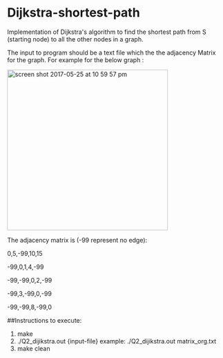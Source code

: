 # Dijkstra-shortest-path
Implementation of Dijkstra's algorithm to find the shortest path from S (starting node) to all the other nodes in a graph. 

The input to program should be a text file which the the adjacency Matrix for the graph.
For example for the below graph : 

<img width="372" alt="screen shot 2017-05-25 at 10 59 57 pm" src="https://cloud.githubusercontent.com/assets/23372809/26478960/f9ebd3ce-419d-11e7-9678-58e05c9d40d6.png">

The adjacency matrix is (-99 represent no edge):

0,5,-99,10,15

-99,0,1,4,-99

-99,-99,0,2,-99

-99,3,-99,0,-99

-99,-99,8,-99,0


##Instructions to execute:
1. make
2. ./Q2_dijikstra.out {input-file}
  example: ./Q2_dijikstra.out matrix_org.txt
3. make clean
